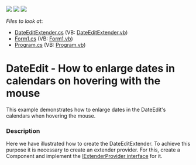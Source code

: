 <!-- default badges list -->
![](https://img.shields.io/endpoint?url=https://codecentral.devexpress.com/api/v1/VersionRange/128618547/13.1.4%2B)
[![](https://img.shields.io/badge/Open_in_DevExpress_Support_Center-FF7200?style=flat-square&logo=DevExpress&logoColor=white)](https://supportcenter.devexpress.com/ticket/details/E2528)
[![](https://img.shields.io/badge/📖_How_to_use_DevExpress_Examples-e9f6fc?style=flat-square)](https://docs.devexpress.com/GeneralInformation/403183)
<!-- default badges end -->
<!-- default file list -->
*Files to look at*:

* [DateEditExtender.cs](./CS/WindowsApplication3/DateEditExtender.cs) (VB: [DateEditExtender.vb](./VB/WindowsApplication3/DateEditExtender.vb))
* [Form1.cs](./CS/WindowsApplication3/Form1.cs) (VB: [Form1.vb](./VB/WindowsApplication3/Form1.vb))
* [Program.cs](./CS/WindowsApplication3/Program.cs) (VB: [Program.vb](./VB/WindowsApplication3/Program.vb))
<!-- default file list end -->
# DateEdit - How to enlarge dates in calendars on hovering with the mouse


<p>This example demonstrates how to enlarge dates in the DateEdit's calendars when hovering the mouse.</p>


<h3>Description</h3>

<p>Here we have illustrated how to create the DateEditExtender.&nbsp;To achieve this purpose it is necessary to create an extender provider. For this, create a Component and implement the <a href="http://msdn.microsoft.com/en-us/library/system.componentmodel.iextenderprovider.aspx">IExtenderProvider interface</a> for it.</p>

<br/>


